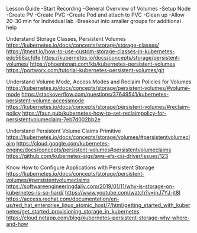 Lesson Guide
-Start Recording
-General Overview of Volumes
-Setup Node
-Create PV
-Create PVC
-Create Pod and attach to PVC
-Clean up
-Allow 20-30 min for individual lab
-Breakout into smaller groups for additional help

Understand Storage Classes, Persistent Volumes​
https://kubernetes.io/docs/concepts/storage/storage-classes/
https://itnext.io/how-to-use-custom-storage-classes-in-kubernetes-edc568acfdfe
https://kubernetes.io/docs/concepts/storage/persistent-volumes/
https://phoenixnap.com/kb/kubernetes-persistent-volumes
https://portworx.com/tutorial-kubernetes-persistent-volumes/git

Understand Volume Mode, Access Modes and Reclaim Policies for Volumes
https://kubernetes.io/docs/concepts/storage/persistent-volumes/#volume-mode
https://stackoverflow.com/questions/37649541/kubernetes-persistent-volume-accessmode
https://kubernetes.io/docs/concepts/storage/persistent-volumes/#reclaim-policy
https://faun.pub/kubernetes-how-to-set-reclaimpolicy-for-persistentvolumeclaim-7eb7d002bb2e


Understand Persistent Volume Claims Primitive
https://kubernetes.io/docs/concepts/storage/volumes/#persistentvolumeclaim
https://cloud.google.com/kubernetes-engine/docs/concepts/persistent-volumes#persistentvolumeclaims
https://github.com/kubernetes-sigs/aws-efs-csi-driver/issues/123

Know How to Configure Applications with Persistent Storage
https://kubernetes.io/docs/concepts/storage/persistent-volumes/#persistentvolumeclaims
https://softwareengineeringdaily.com/2019/01/11/why-is-storage-on-kubernetes-is-so-hard/
https://www.youtube.com/watch?v=inJ7YJ-jt8I
https://access.redhat.com/documentation/en-us/red_hat_enterprise_linux_atomic_host/7/html/getting_started_with_kubernetes/get_started_provisioning_storage_in_kubernetes
https://cloud.netapp.com/blog/kubernetes-persistent-storage-why-where-and-how